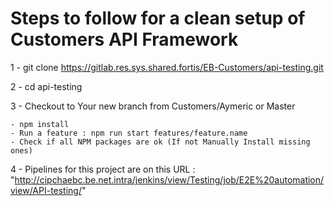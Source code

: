 # Steps to follow for a clean setup of Customers API Framework #

1 - git clone https://gitlab.res.sys.shared.fortis/EB-Customers/api-testing.git
  
2 - cd api-testing <br>

3 - Checkout to Your new branch from Customers/Aymeric or Master

    - npm install
	- Run a feature : npm run start features/feature.name
	- Check if all NPM packages are ok (If not Manually Install missing ones)

4 - Pipelines for this project are on this URL : "http://cipchaebc.be.net.intra/jenkins/view/Testing/job/E2E%20automation/view/API-testing/"
